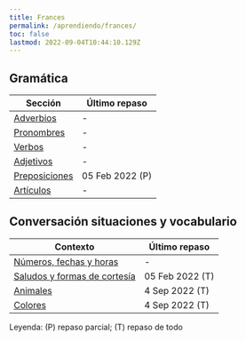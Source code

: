 ```yaml
---
title: Frances
permalink: /aprendiendo/frances/
toc: false
lastmod: 2022-09-04T10:44:10.129Z
---
```


## Gramática

| Sección                        | Último repaso |
| ------------------------------ | ------------- |
| [Adverbios](gramatica/adverbios/)        | -              |
| [Pronombres](gramatica/pronombres/)      | -              |
| [Verbos](gramatica/verbos/)              | -              |
| [Adjetivos](gramatica/adjetivos/)        | -              |
| [Preposiciones](gramatica/preposiciones) | 05 Feb 2022 (P)  |
| [Artículos](gramatica/articulos)         | -              |


## Conversación situaciones y vocabulario

| Contexto                                      | Último repaso |
| --------------------------------------------- | ------------- |
| [Números, fechas y horas](vocabulario/numeros-fecha-hora) |  -            |
| [Saludos y formas de cortesía](vocabulario/salutations)   |  05 Feb 2022 (T)  |
| [Animales](vocabulario/animals) | 4 Sep 2022 (T) |
| [Colores](vocabulario/couleurs) | 4 Sep 2022 (T) |


Leyenda: (P) repaso parcial; (T) repaso de todo